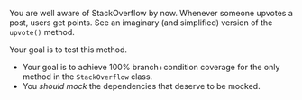 You are well aware of StackOverflow by now. Whenever someone upvotes a post, users get points. See an imaginary (and simplified) version of the `upvote()` method.

Your goal is to test this method.

* Your goal is to achieve 100% branch+condition coverage for the only method in the `StackOverflow` class.
* You _should mock_ the dependencies that deserve to be mocked.
